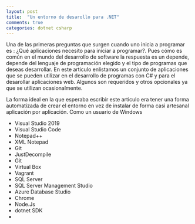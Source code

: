 ```yaml
---
layout: post
title:  "Un entorno de desarollo para .NET"
comments: true
categories: dotnet csharp
---
```


Una de las primeras preguntas que surgen cuando uno inicia a programar es : ¿Qué aplicaciones necesito para iniciar a programar?. Pues cómo es común en el mundo del desarrollo de software la respuesta es un depende, depende del lenguaje de programación elegido y el tipo de programas que deseas desarrollar. En este articulo enlistamos un conjunto de aplicaciones que se pueden utilizar en el desarrollo de programas con C# y para el desarollar aplicaciones web. Algunos son requeridos y otros opcionales ya que se utilizan ocasionalmente.

La forma ideal en la que esperaba escribir este articulo era tener una forma automatizada de crear el entorno en vez de instalar de forma casi artesanal aplicación por aplicación. Como un usuario de Windows 

* Visual Studio 2019
* Visual Studio Code
* Notepad++
* XML Notepad
* Git
* JustDecompile
* Git
* Virtual Box
* Vagrant
* SQL Server
* SQL Server Management Studio
* Azure Database Studio
* Chrome
* Node.Js
* dotnet SDK
*